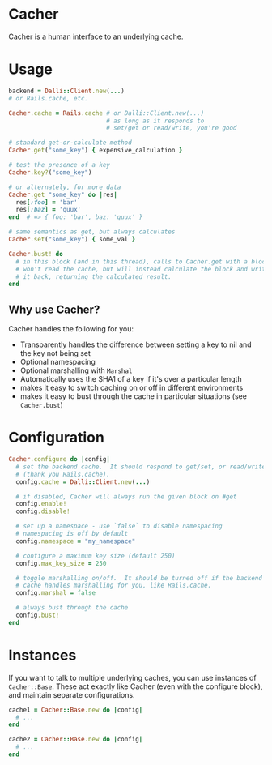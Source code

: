 # Cacher

Cacher is a human interface to an underlying cache.

# Usage

``` ruby
backend = Dalli::Client.new(...)
# or Rails.cache, etc.

Cacher.cache = Rails.cache # or Dalli::Client.new(...)
                           # as long as it responds to
                           # set/get or read/write, you're good

# standard get-or-calculate method
Cacher.get("some_key") { expensive_calculation }

# test the presence of a key
Cacher.key?("some_key")

# or alternately, for more data
Cacher.get "some_key" do |res|
  res[:foo] = 'bar'
  res[:baz] = 'quux'
end  # => { foo: 'bar', baz: 'quux' }

# same semantics as get, but always calculates
Cacher.set("some_key") { some_val }

Cacher.bust! do
  # in this block (and in this thread), calls to Cacher.get with a block
  # won't read the cache, but will instead calculate the block and write
  # it back, returning the calculated result.
end
```

## Why use Cacher?

Cacher handles the following for you:

* Transparently handles the difference between setting a key to nil and the key not being set
* Optional namespacing
* Optional marshalling with `Marshal`
* Automatically uses the SHA1 of a key if it's over a particular length
* makes it easy to switch caching on or off in different environments
* makes it easy to bust through the cache in particular situations (see `Cacher.bust`)

# Configuration

``` ruby
Cacher.configure do |config|
  # set the backend cache.  It should respond to get/set, or read/write
  # (thank you Rails.cache).
  config.cache = Dalli::Client.new(...)

  # if disabled, Cacher will always run the given block on #get
  config.enable!
  config.disable!

  # set up a namespace - use `false` to disable namespacing
  # namespacing is off by default
  config.namespace = "my_namespace"

  # configure a maximum key size (default 250)
  config.max_key_size = 250

  # toggle marshalling on/off.  It should be turned off if the backend
  # cache handles marshalling for you, like Rails.cache.
  config.marshal = false

  # always bust through the cache
  config.bust!
end
```

# Instances

If you want to talk to multiple underlying caches, you can use instances of `Cacher::Base`.  These act exactly like Cacher (even with the configure block), and maintain separate configurations.

``` ruby
cache1 = Cacher::Base.new do |config|
  # ...
end

cache2 = Cacher::Base.new do |config|
  # ...
end
